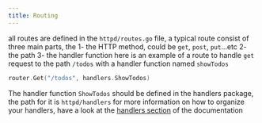 ```yaml
---
title: Routing
---
```


all routes are defined in the `httpd/routes.go` file, a typical route consist of three main parts, the
1- the HTTP method, could be `get`, `post`, `put`...etc
2- the path 
3- the handler function 
here is an example of a route to handle `get` request to the path `/todos` with a handler function named `showTodos`
```go
router.Get("/todos", handlers.ShowTodos)
```
The handler function `ShowTodos` should be defined in the handlers package, the path for it is `httpd/handlers`
for more information on how to organize your handlers, have a look at the [handlers section](./handlers) of the documentation
